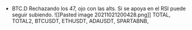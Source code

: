 * BTC.D
Rechazando los 47, ojo con las alts.
Si se apoya en el RSI puede seguir subiendo.
![[Pasted image 20211021200428.png]]
TOTAL,
TOTAL2,
BTCUSDT,
ETHUSDT,
ADAUSDT,
SPARTABNB,